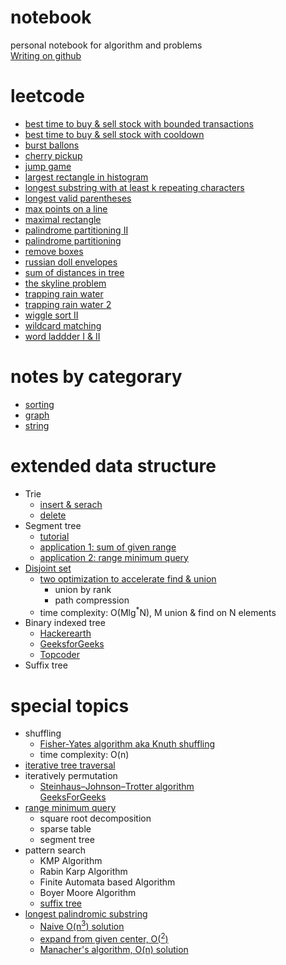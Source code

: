 # notebook
personal notebook for algorithm and problems  
[Writing on github](https://help.github.com/categories/writing-on-github/)

# leetcode
- [best time to buy & sell stock with bounded transactions](leetcode/leetcode-best-time-to-buy-and-sell-stock-with-bounded-transactions.md)
- [best time to buy & sell stock with cooldown](leetcode/leetcode-best-time-to-buy-and-sell-stock-with-cooldown.md)
- [burst ballons](leetcode/leetcode-burst-ballons.md)
- [cherry pickup](leetcode/leetcode-cherry-pickup.md)
- [jump game](leetcode/leetcode-jump-game.md)
- [largest rectangle in histogram](leetcode/leetcode-largest-rectangle-in-histogram.md)
- [longest substring with at least k repeating characters](leetcode/leetcode-longest-substring-with-at-least-k-repeating-characters.md)
- [longest valid parentheses](leetcode/leetcode-longest-valid-parentheses.md)
- [max points on a line](leetcode/leetcode-max-points-on-a-line.md)
- [maximal rectangle](leetcode/leetcode-maximal-rectangle.md)
- [palindrome partitioning II](leetcode/leetcode-palindrome-partitioning-ii.md)
- [palindrome partitioning](leetcode/leetcode-palindrome-partitioning.md)
- [remove boxes](leetcode/leetcode-remove-boxes.md)
- [russian doll envelopes](leetcode/leetcode-russian-doll-envelopes.md)
- [sum of distances in tree](leetcode/leetcode-sum-of-distances-in-tree.md)
- [the skyline problem](leetcode/leetcode-the-skyline-problem.md)
- [trapping rain water](leetcode/leetcode-trapping-rain-water.md)
- [trapping rain water 2](leetcode/leetcode-trapping-rain-water-ii.md)
- [wiggle sort II](leetcode/leetcode-wiggle-sort-ii.md)
- [wildcard matching](leetcode/leetcode-wildcard-matching.md)
- [word laddder I & II](leetcode/leetcode-word-ladder.md)

# notes by categorary
- [sorting](sorting.md)
- [graph](graph.md)
- [string](string.md)

# extended data structure
- Trie
  - [insert & serach](https://www.geeksforgeeks.org/trie-insert-and-search/)  
  - [delete](https://www.geeksforgeeks.org/trie-delete/)
- Segment tree
  - [tutorial](https://www.hackerearth.com/practice/data-structures/advanced-data-structures/segment-trees/tutorial/)
  - [application 1: sum of given range](https://www.geeksforgeeks.org/segment-tree-set-1-sum-of-given-range/)
  - [application 2: range minimum query](https://www.geeksforgeeks.org/segment-tree-set-1-range-minimum-query/)
- [Disjoint set](https://www.geeksforgeeks.org/union-find/)
  - [two optimization to accelerate find & union](https://www.geeksforgeeks.org/union-find-algorithm-set-2-union-by-rank/)
    - union by rank
    - path compression
  - time complexity: O(Mlg<sup>\*</sup>N), M union & find on N elements
- Binary indexed tree
  - [Hackerearth](https://www.hackerearth.com/practice/notes/binary-indexed-tree-or-fenwick-tree/)
  - [GeeksforGeeks](https://www.geeksforgeeks.org/binary-indexed-tree-or-fenwick-tree-2/)
  - [Topcoder](https://www.topcoder.com/community/data-science/data-science-tutorials/binary-indexed-trees/)
- Suffix tree

# special topics
- shuffling
  - [Fisher-Yates algorithm aka Knuth shuffling](https://www.geeksforgeeks.org/shuffle-a-given-array/)
  - time complexity: O(n)
- [iterative tree traversal](pre-in-post-order-traveral.md)
- iteratively permutation
  - [Steinhaus–Johnson–Trotter algorithm](https://en.wikipedia.org/wiki/Steinhaus–Johnson–Trotter_algorithm)  
  [GeeksForGeeks](https://www.geeksforgeeks.org/johnson-trotter-algorithm/)
- [range minimum query](range-sum-minimum-query.md)
  - square root decomposition
  - sparse table
  - segment tree
- pattern search
  - KMP Algorithm
  - Rabin Karp Algorithm
  - Finite Automata based Algorithm
  - Boyer Moore Algorithm
  - [suffix tree](https://www.geeksforgeeks.org/pattern-searching-set-8-suffix-tree-introduction/)
- [longest palindromic substring](https://en.wikipedia.org/wiki/Longest_palindromic_substring)
  - [Naive O(n<sup>3</sup>) solution](https://www.geeksforgeeks.org/longest-palindrome-substring-set-1/)
  - [expand from given center, O(<sup>2</sup>)](https://www.geeksforgeeks.org/longest-palindromic-substring-set-2/)
  - [Manacher's algorithm, O(n) solution](https://www.geeksforgeeks.org/manachers-algorithm-linear-time-longest-palindromic-substring-part-1/)
